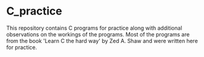 # C_practice
This repository contains C programs for practice along with additional observations on the workings of the programs. Most of the programs are from the book 'Learn C the hard way' by Zed A. Shaw and were written here for practice. 
